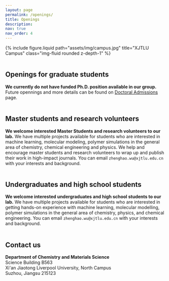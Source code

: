 ```yaml
---
layout: page
permalink: /openings/
title: Openings
description: 
nav: true
nav_order: 4
---
```


<div class="row">
    <div class="col-sm mt-3 mt-md-0">
        {% include figure.liquid path="assets/img/campus.jpg" title="XJTLU Campus" class="img-fluid rounded z-depth-1" %}
    </div>
</div>
<br>

## Openings for graduate students <br>
**We currently do not have funded Ph.D. position available in our group.** Future opennings and more details can be found on [Doctoral Admissions](https://www.xjtlu.edu.cn/en/admissions/doctoral) page. <br><br>

## Master students and research volunteers
**We welcome interested Master Students and research volunteers to our lab.** We have multiple projects available for students who are interested in machine learning, molecular modeling, polymer simulations in the general area of chemistry, chemical engineering and physics. We help and encourage master students and research volunteers to wrap up and publish their work in high-impact journals. You can email `zhenghao.wu@xjtlu.edu.cn` with your interests and background.<br><br>

## Undergraduates and high school students<br>
**We welcome interested undergraduates and high school students to our lab.** We have multiple projects available for students who are interested in getting hands-on experience with machine learning, molecular modelling, polymer simulations in the general area of chemistry, physics, and chemical engineering. You can email `zhenghao.wu@xjtlu.edu.cn` with your interests and background.<br><br>

## Contact us <br>
**Department of Chemistry and Materials Science** <br>
Science Building B563 <br>
Xi'an Jiaotong Liverpool University, North Campus <br>
Suzhou, Jiangsu 215123 <br><br>